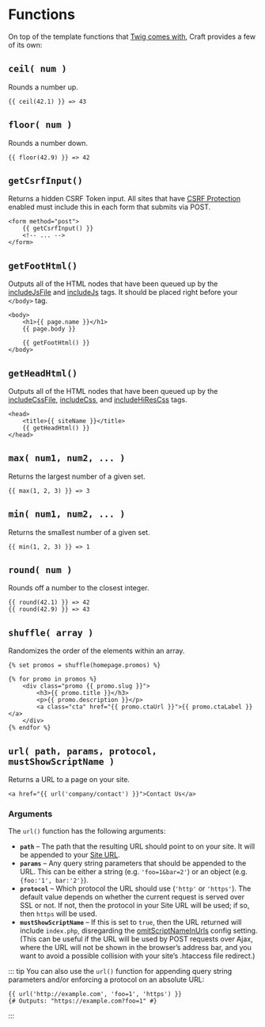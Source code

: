 # Functions

On top of the template functions that [Twig comes with](http://twig.sensiolabs.org/doc/functions/index.html), Craft provides a few of its own:


## `ceil( num )`

Rounds a number up.

```twig
{{ ceil(42.1) }} => 43
```

## `floor( num )`

Rounds a number down.

```twig
{{ floor(42.9) }} => 42
```

## `getCsrfInput()`

Returns a hidden CSRF Token input. All sites that have [CSRF Protection](https://craftcms.com/support/csrf-protection) enabled must include this in each form that submits via POST.

```twig
<form method="post">
    {{ getCsrfInput() }}
    <!-- ... -->
</form>
```

## `getFootHtml()`

Outputs all of the HTML nodes that have been queued up by the [includeJsFile](tags.md#includeJsFile) and [includeJs](tags.md#includeJs) tags. It should be placed right before your `</body>` tag.

```twig
<body>
    <h1>{{ page.name }}</h1>
    {{ page.body }}

    {{ getFootHtml() }}
</body>
```

## `getHeadHtml()`

Outputs all of the HTML nodes that have been queued up by the [includeCssFile](tags.md#includeCssFile), [includeCss](tags.md#includeCss), and [includeHiResCss](tags.md#includeHiResCss) tags.

```twig
<head>
    <title>{{ siteName }}</title>
    {{ getHeadHtml() }}
</head>
```

## `max( num1, num2, ... )`

Returns the largest number of a given set.

```twig
{{ max(1, 2, 3) }} => 3
```

## `min( num1, num2, ... )`

Returns the smallest number of a given set.

```twig
{{ min(1, 2, 3) }} => 1
```

## `round( num )`

Rounds off a number to the closest integer.

```twig
{{ round(42.1) }} => 42
{{ round(42.9) }} => 43
```

## `shuffle( array )`

Randomizes the order of the elements within an array.

```twig
{% set promos = shuffle(homepage.promos) %}

{% for promo in promos %}
    <div class="promo {{ promo.slug }}">
        <h3>{{ promo.title }}</h3>
        <p>{{ promo.description }}</p>
        <a class="cta" href="{{ promo.ctaUrl }}">{{ promo.ctaLabel }}</a>
    </div>
{% endfor %}
```

## `url( path, params, protocol, mustShowScriptName )`

Returns a URL to a page on your site.

```twig
<a href="{{ url('company/contact') }}">Contact Us</a>
```

### Arguments

The `url()` function has the following arguments:

* **`path`** – The path that the resulting URL should point to on your site. It will be appended to your [Site URL](https://craftcms.com/support/site-url).
* **`params`** – Any query string parameters that should be appended to the URL. This can be either a string (e.g. `'foo=1&bar=2'`) or an object (e.g. `{foo:'1', bar:'2'}`).
* **`protocol`** – Which protocol the URL should use (`'http'` or `'https'`). The default value depends on whether the current request is served over SSL or not. If not, then the protocol in your Site URL will be used; if so, then `https` will be used.
* **`mustShowScriptName`** – If this is set to `true`, then the URL returned will include `index.php`, disregarding the [omitScriptNameInUrls](../config-settings.md#omitScriptNameInUrls) config setting. (This can be useful if the URL will be used by POST requests over Ajax, where the URL will not be shown in the browser’s address bar, and you want to avoid a possible collision with your site’s .htaccess file redirect.)

::: tip
You can also use the `url()` function for appending query string parameters and/or enforcing a protocol on an absolute URL:

```twig
{{ url('http://example.com', 'foo=1', 'https') }}
{# Outputs: "https://example.com?foo=1" #}
```
:::
